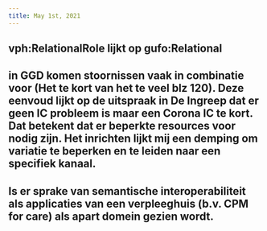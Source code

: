 ```yaml
---
title: May 1st, 2021
---
```


## vph:RelationalRole lijkt op gufo:Relational
## in GGD komen stoornissen vaak in combinatie voor (Het te kort van het te veel blz 120). Deze eenvoud lijkt op de uitspraak in De Ingreep dat er geen **IC** probleem is maar een **Corona IC** te kort. Dat betekent dat er beperkte resources voor nodig zijn. Het inrichten lijkt mij een demping om variatie te beperken en te leiden naar een specifiek kanaal.
## Is er sprake van semantische interoperabiliteit als applicaties van een verpleeghuis (b.v. CPM for care) als apart domein gezien wordt.
